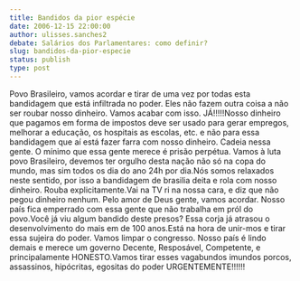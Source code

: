 ```yaml
---
title: Bandidos da pior espécie
date: 2006-12-15 22:00:00
author: ulisses.sanches2
debate: Salários dos Parlamentares: como definir?
slug: bandidos-da-pior-especie
status: publish 
type: post
---
```


Povo Brasileiro, vamos acordar e tirar de uma vez por todas esta bandidagem que está infiltrada no poder. Eles não fazem outra coisa a não ser roubar nosso dinheiro. Vamos acabar com isso. JÁ!!!!!Nosso dinheiro que pagamos em forma de impostos deve ser usado para gerar empregos, melhorar a educação, os hospitais as escolas, etc. e não para essa bandidagem que aí está fazer farra com nosso dinheiro. Cadeia nessa gente. O mínimo que essa gente merece é prisão perpétua. Vamos à luta povo Brasileiro, devemos ter orgulho desta nação não só na copa do mundo, mas sim todos os dia do ano 24h por dia.Nós somos relaxados neste sentido, por isso a bandidagem de brasilia deita e rola com nosso dinheiro. Rouba explicitamente.Vai na TV ri na nossa cara, e diz que não pegou dinheiro nenhum. Pelo amor de Deus gente, vamos acordar. Nosso país fica emperrado com essa gente que não trabalha em pról do povo.Você já viu algum bandido deste presos? Essa corja já atrasou o desenvolvimento do mais em de 100 anos.Está na hora de unir-mos e tirar essa sujeira do poder. Vamos limpar o congresso. Nosso país é lindo demais e merece um governo Decente, Resposável, Competente, e principalamente HONESTO.Vamos tirar esses vagabundos imundos porcos, assassinos, hipócritas, egositas do poder URGENTEMENTE!!!!!!
